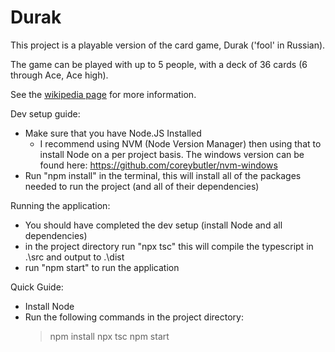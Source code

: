 # Durak

This project is a playable version of the card game, Durak ('fool' in Russian). 

The game can be played with up to 5 people, with a deck of 36 cards (6 through Ace, Ace high).

See the [wikipedia page](https://en.wikipedia.org/wiki/Durak) for more information.

Dev setup guide:
 - Make sure that you have Node.JS Installed
    - I recommend using NVM (Node Version Manager) then using that to install Node on a per project basis. The windows version can be found here: https://github.com/coreybutler/nvm-windows
 - Run "npm install" in the terminal, this will install all of the packages needed to run the project (and all of their dependencies)

Running the application:
 - You should have completed the dev setup (install Node and all dependencies)
 - in the project directory run "npx tsc" this will compile the typescript in .\src and output to .\dist
 - run "npm start" to run the application

 Quick Guide:
  - Install Node
  - Run the following commands in the project directory:
    > npm install
    > npx tsc 
    > npm start